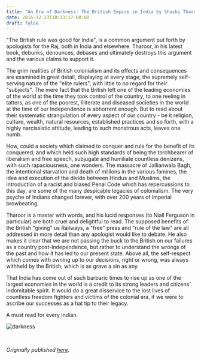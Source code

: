 ```yaml
---
title: "An Era of Darkness: The British Empire in India by Shashi Tharoor"
date: 2016-12-23T18:13:17-08:00
draft: false
---
```


"The British rule was good for India", is a common argument put forth by apologists for the Raj, both in India and elsewhere. Tharoor, in his latest book, debunks, denounces, debases and ultimately destroys this argument and the various claims to support it.

The grim realities of British colonialism and its effects and consequences are examined in great detail, displaying at every stage, the supremely self-serving nature of the "elite rulers", with little to no regard for their "subjects". The mere fact that the British left one of the leading economies of the world at the time they took control of the country, to one reeling in tatters, as one of the poorest, illiterate and diseased societies in the world at the time of our Independence is abhorrent enough. But to read about their systematic strangulation of every aspect of our country - be it religion, culture, wealth, natural resources, established practices and so forth, with a highly narcissistic attitude, leading to such monstrous acts, leaves one numb.

How, could a society which claimed to conquer and rule for the benefit of its conquered, and which held such high standards of being the torchbearer of liberalism and free speech, subjugate and humiliate countless denizens, with such rapaciousness, one wonders. The massacre of Jallianwala Bagh, the intentional starvation and death of millions in the various famines, the idea and execution of the divide between Hindus and Muslims, the introduction of a racist and biased Penal Code which has repercussions to this day, are some of the many despicable legacies of colonialism. The very psyche of Indians changed forever, with over 200 years of imperial browbeating.

Tharoor is a master with words, and his lucid responses (to Niall Ferguson in particular) are both cruel and delightful to read. The supposed benefits of the British "giving" us Railways, a "free" press and "rule of the law" are all addressed in more detail than any apologist would like to debate. He also makes it clear that we are not passing the buck to the British on our failures as a country post-Independence, but rather to understand the wrongs of the past and how it has led to our present state. Above all, the self-respect which comes with owning up to our decisions, right or wrong, was always withheld by the British, which is as grave a sin as any.

That India has come out of such barbaric times to rise up as one of the largest economies in the world is a credit to its strong leaders and citizens' indomitable spirit. It would do a great disservice to the lost lives of countless freedom fighters and victims of the colonial era, if we were to ascribe our successes as a hat tip to their legacy.

A must read for every Indian.

![darkness](/darkness.jpg)

&nbsp;&nbsp;

*Originally published [here](https://www.goodreads.com/review/show/1806234695).*